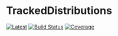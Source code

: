 # TrackedDistributions

[![Latest](https://img.shields.io/badge/docs-latest-blue.svg)](https://doc.invenia.ca/invenia/TrackedDistributions.jl/master)
[![Build Status](https://gitlab.invenia.ca/invenia/TrackedDistributions.jl/badges/master/build.svg)](https://gitlab.invenia.ca/invenia/TrackedDistributions.jl/commits/master)
[![Coverage](https://gitlab.invenia.ca/invenia/TrackedDistributions.jl/badges/master/coverage.svg)](https://gitlab.invenia.ca/invenia/TrackedDistributions.jl/commits/master)
